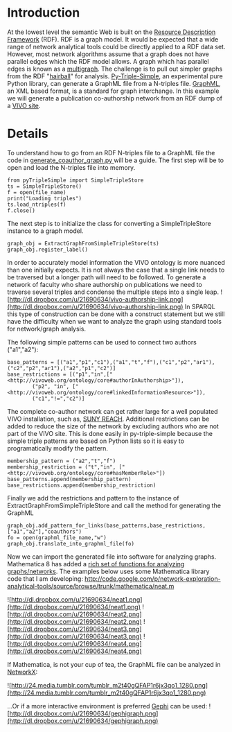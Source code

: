 # Introduction #

At the lowest level the semantic Web is built on the [Resource Description Framework](http://en.wikipedia.org/wiki/Resource_Description_Framework) (RDF). RDF is a graph model. It would be expected that a wide range of network analytical tools could be directly applied to a RDF data set. However, most network algorithms assume that a graph does not have parallel edges which the RDF model allows. A graph which has parallel edges is known as a [multigraph](http://en.wikipedia.org/wiki/Multigraph). The challenge is to pull out simpler graphs from the RDF "[hairball](http://eagereyes.org/techniques/graphs-hairball)" for analysis. [Py-Triple-Simple](http://code.google.com/p/py-triple-simple), an experimental pure Python library, can generate a GraphML file from a N-triples file. [GraphML](http://graphml.graphdrawing.org/), an XML based format, is a standard for graph interchange. In this example we will generate a publication co-authorship network from an RDF dump of a [VIVO site](http://vivoweb.org/).

# Details #

To understand how to go from an RDF N-triples file to a GraphML file the code in [generate\_coauthor\_graph.py ](http://code.google.com/p/sbu-mi-vivo-tools/source/browse/trunk/generate_coauthor_graph.py) will be a guide.  The first step will be to open and load the N-triples file into memory.
```
from pyTripleSimple import SimpleTripleStore
ts = SimpleTripleStore()
f = open(file_name)
print("Loading triples")
ts.load_ntriples(f)
f.close()
```
The next step is to initialize the class for converting a SimpleTripleStore instance to a graph model.
```
graph_obj = ExtractGraphFromSimpleTripleStore(ts)
graph_obj.register_label()
```

In order to accurately model information the VIVO ontology is more nuanced than one initially expects. It is not always the case that a single link needs to be traversed but a longer path will need to be followed. To generate a network of faculty who share authorship on  publications we need to traverse several triples and condense the multiple steps into a single leap.
![http://dl.dropbox.com/u/21690634/vivo-authorship-link.png](http://dl.dropbox.com/u/21690634/vivo-authorship-link.png)
In SPARQL this type of construction can be done with a construct statement but we still have the difficulty when we want to analyze the graph using standard tools for network/graph analysis.

The following simple patterns can be used to connect two authors ("a1","a2"):
```
base_patterns = [("a1","p1","c1"),("a1","t","f"),("c1","p2","ar1"),("c2","p2","ar1"),("a2","p1","c2")]
base_restrictions = [("p1","in",["<http://vivoweb.org/ontology/core#authorInAuthorship>"]),
        ("p2", "in", ["<http://vivoweb.org/ontology/core#linkedInformationResource>"]),
        ("c1","!=","c2")]
```
The complete co-author network can get rather large for a well populated VIVO installation, such as, [SUNY REACH](http://reach.suny.edu/). Additional restrictions can be added to reduce the size of the network by excluding authors who are not part of the VIVO site. This is done easily in py-triple-simple because the simple triple patterns are based on Python lists so it is easy to programatically modify the pattern.
```
membership_pattern = ("a2","t","f")
membership_restriction = ("t","in", ["<http://vivoweb.org/ontology/core#hasMemberRole>"])
base_patterns.append(membership_pattern)
base_restrictions.append(membership_restriction)
```
Finally we add the restrictions and pattern to the instance of ExtractGraphFromSimpleTripleStore and call the method for generating the GraphML
```
graph_obj.add_pattern_for_links(base_patterns,base_restrictions,["a1","a2"],"coauthors")
fo = open(graphml_file_name,"w")
graph_obj.translate_into_graphml_file(fo)
```
Now we can import the generated file into software for analyzing graphs.  Mathematica 8 has added a [rich set of functions for analyzing graphs/networks](http://www.wolfram.com/mathematica/new-in-8/graph-and-network-analysis/). The examples below uses some Mathematica library code that I am developing: http://code.google.com/p/network-exploration-analytical-tools/source/browse/trunk/mathematica/neat.m

![http://dl.dropbox.com/u/21690634/neat1.png](http://dl.dropbox.com/u/21690634/neat1.png)
![http://dl.dropbox.com/u/21690634/neat2.png](http://dl.dropbox.com/u/21690634/neat2.png)
![http://dl.dropbox.com/u/21690634/neat3.png](http://dl.dropbox.com/u/21690634/neat3.png)
![http://dl.dropbox.com/u/21690634/neat4.png](http://dl.dropbox.com/u/21690634/neat4.png)

If Mathematica, is not your cup of tea, the GraphML file can be analyzed in [NetworkX](http://networkx.lanl.gov/):

![http://24.media.tumblr.com/tumblr_m2t40gQFAP1r6jx3qo1_1280.png](http://24.media.tumblr.com/tumblr_m2t40gQFAP1r6jx3qo1_1280.png)

...Or if a more interactive environment is preferred [Gephi](http://gephi.org) can be used:
![http://dl.dropbox.com/u/21690634/gephigraph.png](http://dl.dropbox.com/u/21690634/gephigraph.png)